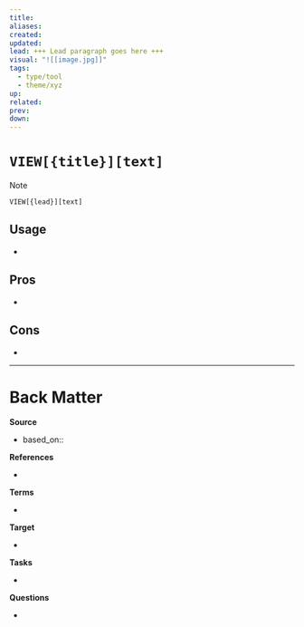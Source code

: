 ```yaml
---
title:
aliases:
created:
updated:
lead: +++ Lead paragraph goes here +++
visual: "![[image.jpg]]"
tags:
  - type/tool
  - theme/xyz
up:
related:
prev:
down:
---
```


# `VIEW[{title}][text]`

> [!Note]
> `VIEW[{lead}][text]`


## Usage
<!-- Why I am using this tool? The use case -->
- 


## Pros
-  


## Cons
- 

---
# Back Matter

**Source**
<!-- Always keep a link to the source- --> 
- based_on:: 

**References**
<!-- Links to pages not referenced in the content. -->
- 

**Terms**
<!-- Links to definition pages. -->
- 

**Target**
<!-- Link to project note or externaly published content. -->
- 

**Tasks**
<!-- What remains to be done with this note? --> 
- 

**Questions**
<!-- What remains for you to consider? --> 
- 